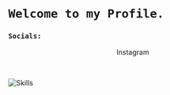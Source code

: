 # `Welcome to my Profile.`
### `Socials:`
<p align="center" src="https://skillicons.dev/icons?i=instagram alt="Social Accounts" >Instagram</p>
<br/>


<p align="left"><img src="https://skillicons.dev/icons?i=js,mongodb,express,react,nodejs,redux,materialui,netlify,nextjs,css3,linux,git,github,docker,ts&perline=16" alt="Skills" /> 
